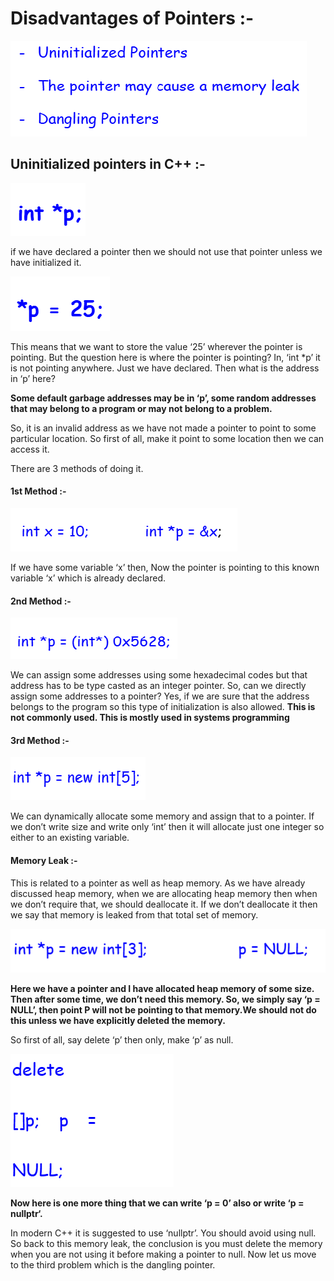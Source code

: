 # Disadvantages of Pointers :-

![1731860935133](image/Readme/1731860935133.png)

## Uninitialized pointers in C++ :-


![1731860993499](image/Readme/1731860993499.png)

if we have declared a pointer then we should not use that pointer unless we have initialized it.

![1731861028076](image/Readme/1731861028076.png)

This means that we want to store the value ‘25’ wherever the pointer is pointing. But the question here is where the pointer is pointing? In, ‘int *p’ it is not pointing anywhere. Just we have declared. Then what is the address in ‘p’ here?

**Some default garbage addresses may be in ‘p’, some random addresses that may belong to a program or may not belong to a problem.**
 

So, it is an invalid address as we have not made a pointer to point to some particular location. So first of all, make it point to some location then we can access it.

There are 3 methods of doing it.


#### 1st Method :-

![1731861152632](image/Readme/1731861152632.png)

If we have some variable ‘x’ then, Now the pointer is pointing to this known variable ‘x’ which is already declared.

#### 2nd Method :-

![1731861173284](image/Readme/1731861173284.png)

We can assign some addresses using some hexadecimal codes but that address has to be type casted as an integer pointer. So, can we directly assign some addresses to a pointer? Yes, if we are sure that the address belongs to the program so this type of initialization is also allowed. **This is not commonly used. This is mostly used in systems programming**

#### 3rd Method :-

![1731861189562](image/Readme/1731861189562.png)

We can dynamically allocate some memory and assign that to a pointer. If we don’t write size and write only ‘int’ then it will allocate just one integer so either to an existing variable.



#### Memory Leak :-

This is related to a pointer as well as heap memory. As we have already discussed heap memory, when we are allocating heap memory then when we don’t require that, we should deallocate it. If we don’t deallocate it then we say that memory is leaked from that total set of memory.

![1731861307539](image/Readme/1731861307539.png)

**Here we have a pointer and I have allocated heap memory of some size. Then after some time, we don’t need this memory. So, we simply say ‘p = NULL’, then point P will not be pointing to that memory.We should not do this unless we have explicitly deleted the memory.**

So first of all, say delete ‘p’ then only, make ‘p’ as null.

![1731861325873](image/Readme/1731861325873.png)

**Now here is one more thing that we can write ‘p = 0’ also or write ‘p = nullptr‘.**

In modern C++ it is suggested to use ‘nullptr’. You should avoid using null. So back to this memory leak, the conclusion is you must delete the memory when you are not using it before making a pointer to null. Now let us move to the third problem which is the dangling pointer.
